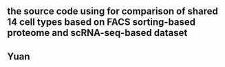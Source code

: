 ## the source code using for comparison of shared 14 cell types based on FACS sorting-based proteome and scRNA-seq-based dataset
## Yuan
